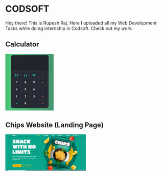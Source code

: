 # CODSOFT
Hey there! This is Rupesh Raj. Here I uploaded all my Web Development Tasks while doing internship in Codsoft. Check out my work.

## Calculator
<a href="https://rupeshraj95.github.io/Codsoft_Internship/Calculator/index.html"><img src="./Thumbnail/Calculator.png" width="30%"></a>

## Chips Website (Landing Page)
<a href="https://rupeshraj95.github.io/Codsoft_Internship/Landing%20page/"><img src="./Thumbnail/landing_page.png" width="50%"></a>
